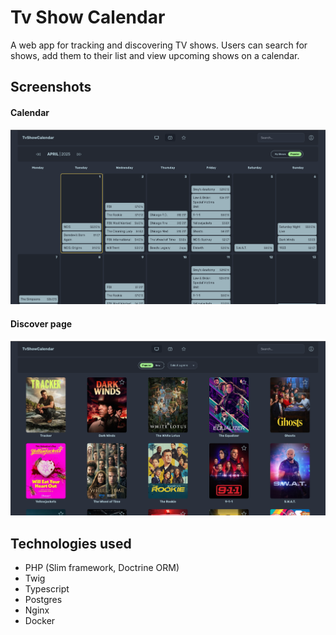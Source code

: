 # Tv Show Calendar

A web app for tracking and discovering TV shows. Users can search for shows, add them to their list and view upcoming shows on a calendar.

## Screenshots

#### Calendar

![](_screenshots/calendar.png)

#### Discover page

![](_screenshots/dicsover.png)

## Technologies used

- PHP (Slim framework, Doctrine ORM)
- Twig
- Typescript
- Postgres
- Nginx
- Docker
